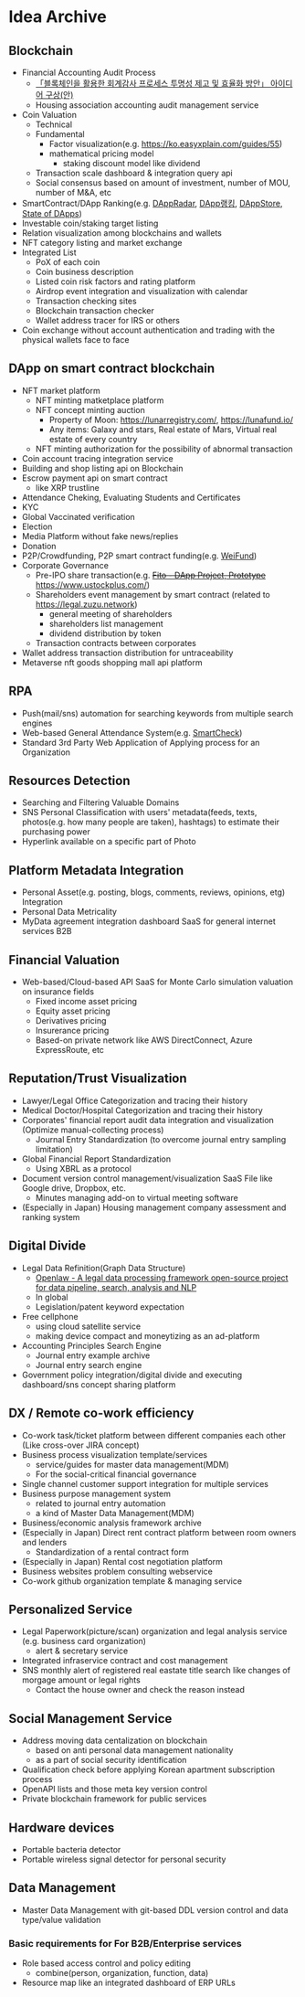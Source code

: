 # Idea Archive


## Blockchain
 - Financial Accounting Audit Process
   - [「블록체인을 활용한 회계감사 프로세스 투명성 제고 및 효율화 방안」 아이디어 구상(안)](https://github.com/tooget/Blockchain-Idea-Archive/blob/master/Financial%20Accounting%20Audit%20Process/%E3%80%8C%EB%B8%94%EB%A1%9D%EC%B2%B4%EC%9D%B8%EC%9D%84%20%ED%99%9C%EC%9A%A9%ED%95%9C%20%ED%9A%8C%EA%B3%84%EA%B0%90%EC%82%AC%20%ED%94%84%EB%A1%9C%EC%84%B8%EC%8A%A4%20%ED%88%AC%EB%AA%85%EC%84%B1%20%EC%A0%9C%EA%B3%A0%20%EB%B0%8F%20%ED%9A%A8%EC%9C%A8%ED%99%94%20%EB%B0%A9%EC%95%88%E3%80%8D%20%EC%95%84%EC%9D%B4%EB%94%94%EC%96%B4%20%EA%B5%AC%EC%83%81(%EC%95%88).md)
   - Housing association accounting audit management service
 - Coin Valuation
   - Technical
   - Fundamental
     - Factor visualization(e.g. https://ko.easyxplain.com/guides/55)
     - mathematical pricing model
       - staking discount model like dividend
   - Transaction scale dashboard & integration query api
   - Social consensus based on amount of investment, number of MOU, number of M&A, etc
 - SmartContract/DApp Ranking(e.g. [DAppRadar](https://dappradar.com), [DApp랭킹](https://www.dapp.com/ranking), [DAppStore](https://dappstore.link/rankings), [State of DApps](https://www.stateofthedapps.com/rankings))
 - Investable coin/staking target listing
 - Relation visualization among blockchains and wallets
 - NFT category listing and market exchange
 - Integrated List
   - PoX of each coin
   - Coin business description
   - Listed coin risk factors and rating platform
   - Airdrop event integration and visualization with calendar
   - Transaction checking sites
   - Blockchain transaction checker
   - Wallet address tracer for IRS or others
 - Coin exchange without account authentication and trading with the physical wallets face to face

## DApp on smart contract blockchain
 - NFT market platform
   - NFT minting matketplace platform
   - NFT concept minting auction
     - Property of Moon: https://lunarregistry.com/, https://lunafund.io/
     - Any items: Galaxy and stars, Real estate of Mars, Virtual real estate of every country
   - NFT minting authorization for the possibility of abnormal transaction
 - Coin account tracing integration service
 - Building and shop listing api on Blockchain
 - Escrow payment api on smart contract
   - like XRP trustline
 - Attendance Cheking, Evaluating Students and Certificates
 - KYC
 - Global Vaccinated verification
 - Election
 - Media Platform without fake news/replies
 - Donation
 - P2P/Crowdfunding, P2P smart contract funding(e.g. [WeiFund](http://weifund.io))
 - Corporate Governance
   - Pre-IPO share transaction(e.g. ~~[Fito - DApp Project, Prototype](https://github.com/tooget/Fito)~~ https://www.ustockplus.com/)
   - Shareholders event management by smart contract (related to https://legal.zuzu.network)
     - general meeting of shareholders
     - shareholders list management
     - dividend distribution by token
   - Transaction contracts between corporates
 - Wallet address transaction distribution for untraceability
 - Metaverse nft goods shopping mall api platform

## RPA
 - Push(mail/sns) automation for searching keywords from multiple search engines
 - Web-based General Attendance System(e.g. [SmartCheck](https://github.com/yunsu246/simple-smart-check))
 - Standard 3rd Party Web Application of Applying process for an Organization

## Resources Detection
 - Searching and Filtering Valuable Domains
 - SNS Personal Classification with users' metadata(feeds, texts, photos(e.g. how many people are taken), hashtags) to estimate their purchasing power
 - Hyperlink available on a specific part of Photo

## Platform Metadata Integration
 - Personal Asset(e.g. posting, blogs, comments, reviews, opinions, etg) Integration
 - Personal Data Metricality
 - MyData agreement integration dashboard SaaS for general internet services B2B

## Financial Valuation
 - Web-based/Cloud-based API SaaS for Monte Carlo simulation valuation on insurance fields
   - Fixed income asset pricing
   - Equity asset pricing
   - Derivatives pricing
   - Insurerance pricing
   - Based-on private network like AWS DirectConnect, Azure ExpressRoute, etc

## Reputation/Trust Visualization
 - Lawyer/Legal Office Categorization and tracing their history
 - Medical Doctor/Hospital Categorization and tracing their history
 - Corporates' financial report audit data integration and visualization (Optimize manual-collecting process)
   - Journal Entry Standardization (to overcome journal entry sampling limitation)
 - Global Financial Report Standardization
   - Using XBRL as a protocol
 - Document version control management/visualization SaaS File like Google drive, Dropbox, etc.
   - Minutes managing add-on to virtual meeting software
 - (Especially in Japan) Housing management company assessment and ranking system

## Digital Divide
 - Legal Data Refinition(Graph Data Structure)
   - [Openlaw - A legal data processing framework open-source project for data pipeline, search, analysis and NLP](https://github.com/tooget/Openlaw)
   - In global
   - Legislation/patent keyword expectation
 - Free cellphone
   - using cloud satellite service
   - making device compact and moneytizing as an ad-platform
 - Accounting Principles Search Engine
   - Journal entry example archive
   - Journal entry search engine
 - Government policy integration/digital divide and executing dashboard/sns concept sharing platform

## DX / Remote co-work efficiency
 - Co-work task/ticket platform between different companies each other (Like cross-over JIRA concept)
 - Business process visualization template/services
   - service/guides for master data management(MDM)
   - For the social-critical financial governance
 - Single channel customer support integration for multiple services
 - Business purpose management system
   - related to journal entry automation
   - a kind of Master Data Management(MDM)
 - Business/economic analysis framework archive
 - (Especially in Japan) Direct rent contract platform between room owners and lenders
   - Standardization of a rental contract form
 - (Especially in Japan) Rental cost negotiation platform
 - Business websites problem consulting webservice
 - Co-work github organization template & managing service

## Personalized Service
 - Legal Paperwork(picture/scan) organization and legal analysis service (e.g. business card organization)
   - alert & secretary service
 - Integrated infraservice contract and cost management
 - SNS monthly alert of registered real eastate title search like changes of morgage amount or legal rights
   - Contact the house owner and check the reason instead

## Social Management Service
 - Address moving data centalization on blockchain
   - based on anti personal data management nationality
   - as a part of social security identification
 - Qualification check before applying Korean apartment subscription process
 - OpenAPI lists and those meta key version control
 - Private blockchain framework for public services

## Hardware devices
 - Portable bacteria detector
 - Portable wireless signal detector for personal security

## Data Management
 - Master Data Management with git-based DDL version control and data type/value validation

### Basic requirements for For B2B/Enterprise services
 - Role based access control and policy editing
   - combine(person, organization, function, data)
 - Resource map like an integrated dashboard of ERP URLs
